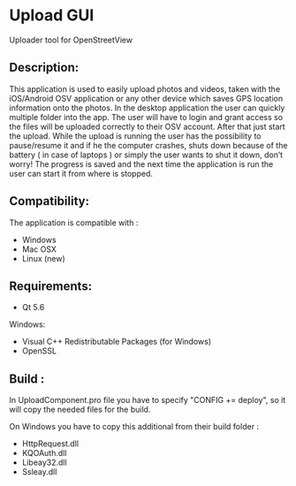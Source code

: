 # Upload GUI 
Uploader tool for OpenStreetView

## Description:
This application is used to easily upload photos and videos, taken with the iOS/Android OSV application or any other device 
which saves GPS location information onto the photos. In the desktop application the user can quickly multiple folder into 
the app. The user will have to login and grant access so the files will be uploaded correctly to their OSV account. 
After that just start the upload. While the upload is running the user has the possibility to pause/resume it and if he the 
computer crashes, shuts down because of the battery ( in case of laptops ) or simply the user wants to shut it down, don’t 
worry! The progress is saved and the next time the application is run the user can start it from where is stopped.


## Compatibility: 
The application is compatible with :
- Windows
- Mac OSX
- Linux (new)
    
## Requirements:
- Qt 5.6

Windows:
- Visual C++ Redistributable Packages (for Windows)
- OpenSSL

## Build :
  In UploadComponent.pro file you have to specify "CONFIG += deploy", so it will copy the needed files for the build.
  
  On Windows you have to copy this additional from their build folder :
-	HttpRequest.dll
-	KQOAuth.dll
-	Libeay32.dll
-	Ssleay.dll
